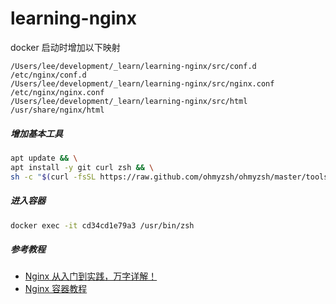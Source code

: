 # learning-nginx

docker 启动时增加以下映射

```text
/Users/lee/development/_learn/learning-nginx/src/conf.d /etc/nginx/conf.d
/Users/lee/development/_learn/learning-nginx/src/nginx.conf /etc/nginx/nginx.conf
/Users/lee/development/_learn/learning-nginx/src/html /usr/share/nginx/html
```

##### 增加基本工具

```bash
apt update && \
apt install -y git curl zsh && \
sh -c "$(curl -fsSL https://raw.github.com/ohmyzsh/ohmyzsh/master/tools/install.sh)"
```

##### 进入容器

```bash
docker exec -it cd34cd1e79a3 /usr/bin/zsh
```

##### 参考教程

- [Nginx 从入门到实践，万字详解！](https://juejin.cn/post/6844904144235413512)
- [Nginx 容器教程](https://www.ruanyifeng.com/blog/2018/02/nginx-docker.html)
